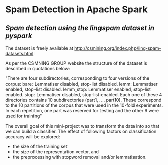 
# Spam Detection in Apache Spark 

## *Spam detection using the lingspam dataset in pyspark*

The dataset is freely available at http://csmining.org/index.php/ling-spam-datasets.html

As per the CSMNING GROUP website the structure of the dataset is described in quotations below:

"There are four subdirectories, corresponding to four versions of the corpus:
bare: Lemmatiser disabled, stop-list disabled.
lemm: Lemmatiser enabled, stop-list disabled.
lemm_stop: Lemmatiser enabled, stop-list enabled.
stop: Lemmatiser disabled, stop-list enabled.
Each one of these 4 directories contains 10 subdirectories (part1, ..., part10). These correspond to the 10 partitions of the corpus that were used in the 10-fold experiments. In each repetition, one part was reserved for testing and the other 9 were used for training" 

The overall goal of this mini-project was to transform the data into so that we can build a classifier. The effect of following factors on classification accuracy will be explored:
* the size of the training set 
*  the size of the representation vector, and
* the preprocessing with stopword removal and/or lemmatisation.

